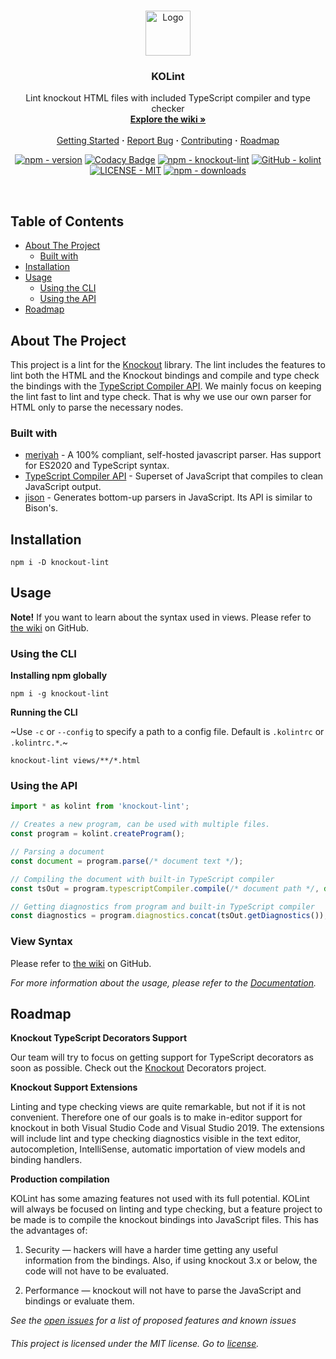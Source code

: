 <!-- PROJECT LOGO -->
<br />
<p align="center">
  <a href="https://github.com/kolint/kolint">
    <img src="https://github.com/kolint/kolint/raw/master/assets/logo.png" alt="Logo" width="72">
  </a>

  <h3 align="center">KOLint</h3>

  <p align="center">
    Lint knockout HTML files with included TypeScript compiler and type checker
    <br />
    <a href="https://github.com/kolint/kolint/wiki"><strong>Explore the wiki »</strong></a>
    <br />
    <br />
    <a href="#installation">Getting Started</a>
    <b>·</b>
    <a href="https://github.com/kolint/kolint/issues/new/choose">Report Bug</a>
    <b>·</b>
    <a href="https://github.com/kolint/kolint/blob/master/CONTRIBUTING.md">Contributing</a>
    <b>·</b>
    <a href="#roadmap">Roadmap</a>
  </p>
</p>

<p align="center">
<a href="https://github.com/kolint/kolint/releases"><img src="https://img.shields.io/npm/v/knockout-lint?style=flat-square" alt="npm - version"></a>
<a href="https://app.codacy.com/gh/kolint/kolint?utm_source=github.com&amp;utm_medium=referral&amp;utm_content=kolint/kolint&amp;utm_campaign=Badge_Grade_Settings"><img src="https://api.codacy.com/project/badge/Grade/55445591f0a1422484fba50da71aef79" alt="Codacy Badge"></a>
<a href="https://www.npmjs.com/package/knockout-lint"><img src="https://img.shields.io/badge/npm-knockout--lint-red?style=flat-square" alt="npm - knockout-lint"></a>
<a href="https://github.com/kolint/kolint"><img src="https://img.shields.io/badge/GitHub-kolint-blue?style=flat-square" alt="GitHub - kolint"></a>
<a href="https://github.com/kolint/kolint/blob/master/LICENSE"><img src="https://img.shields.io/github/license/kolint/kolint.svg?style=flat-square" alt="LICENSE - MIT"></a>
<a href="https://www.npmjs.com/package/knockout-lint"><img src="https://img.shields.io/npm/dw/knockout-lint?style=flat-square" alt="npm - downloads"></a>
</p>

<br>

<!-- TABLE OF CONTENTS -->
<!-- omit in toc -->
## Table of Contents

- [About The Project](#about-the-project)
  - [Built with](#built-with)
- [Installation](#installation)
- [Usage](#usage)
  - [Using the CLI](#using-the-cli)
  - [Using the API](#using-the-api)
- [Roadmap](#roadmap)



<!-- ABOUT THE PROJECT -->
## About The Project

This project is a lint for the [Knockout](https://knockoutjs.com/) library. The lint includes the features to lint both the HTML and the Knockout bindings and compile and type check the bindings with the [TypeScript Compiler API][ts-compiler-api]. We mainly focus on keeping the lint fast to lint and type check. That is why we use our own parser for HTML only to parse the necessary nodes.

### Built with
  - [meriyah][meriyah] - A 100% compliant, self-hosted javascript parser. Has support for ES2020 and TypeScript syntax.
  - [TypeScript Compiler API][ts-compiler-api] - Superset of JavaScript that compiles to clean JavaScript output.
  - [jison][jison] - Generates bottom-up parsers in JavaScript. Its API is similar to Bison's.

## Installation

```
npm i -D knockout-lint
```

<!-- USAGE EXAMPLES -->
## Usage

**Note!** If you want to learn about the syntax used in views. Please refer to [the wiki](https://github.com/kolint/kolint/wiki) on GitHub.

### Using the CLI

**Installing npm globally**
```
npm i -g knockout-lint
```

**Running the CLI**

~Use `-c` or `--config` to specify a path to a config file. Default is `.kolintrc` or `.kolintrc.*`.~

```
knockout-lint views/**/*.html
```

### Using the API

```typescript
import * as kolint from 'knockout-lint';

// Creates a new program, can be used with multiple files.
const program = kolint.createProgram();

// Parsing a document
const document = program.parse(/* document text */);

// Compiling the document with built-in TypeScript compiler
const tsOut = program.typescriptCompiler.compile(/* document path */, document);

// Getting diagnostics from program and built-in TypeScript compiler
const diagnostics = program.diagnostics.concat(tsOut.getDiagnostics());
```

### View Syntax
Please refer to [the wiki](https://github.com/kolint/kolint/wiki) on GitHub.

_For more information about the usage, please refer to the [Documentation](https://github.com/kolint/kolint/wiki)._



<!-- ROADMAP -->
## Roadmap

**Knockout TypeScript Decorators Support**

Our team will try to focus on getting support for TypeScript decorators as soon as possible. Check out the [Knockout](https://github.com/gnaeus/knockout-decorators) Decorators project.

**Knockout Support Extensions**

Linting and type checking views are quite remarkable, but not if it is not convenient. Therefore one of our goals is to make in-editor support for knockout in both Visual Studio Code and Visual Studio 2019. The extensions will include lint and type checking diagnostics visible in the text editor, autocompletion, IntelliSense, automatic importation of view models and binding handlers.

**Production compilation**

KOLint has some amazing features not used with its full potential. KOLint will always be focused on linting and type checking, but a feature project to be made is to compile the knockout bindings into JavaScript files. This has the advantages of:

1. Security — hackers will have a harder time getting any useful information from the bindings. Also, if using knockout 3.x or below, the code will not have to be evaluated.

2. Performance — knockout will not have to parse the JavaScript and bindings or evaluate them.

_See the [open issues](https://github.com/kolint/kolint/issues) for a list of proposed features and known issues_

<!-- omit in toc -->
###### This project is licensed under the MIT license. Go to [license](https://github.com/kolint/kolint/blob/master/LICENSE).

[ts-compiler-api]: https://github.com/Microsoft/TypeScript/wiki/Using-the-Compiler-API
[meriyah]: https://github.com/meriyah/meriyah
[jison]: https://github.com/zaach/jison
[product-screenshot]: images/screenshot.png


